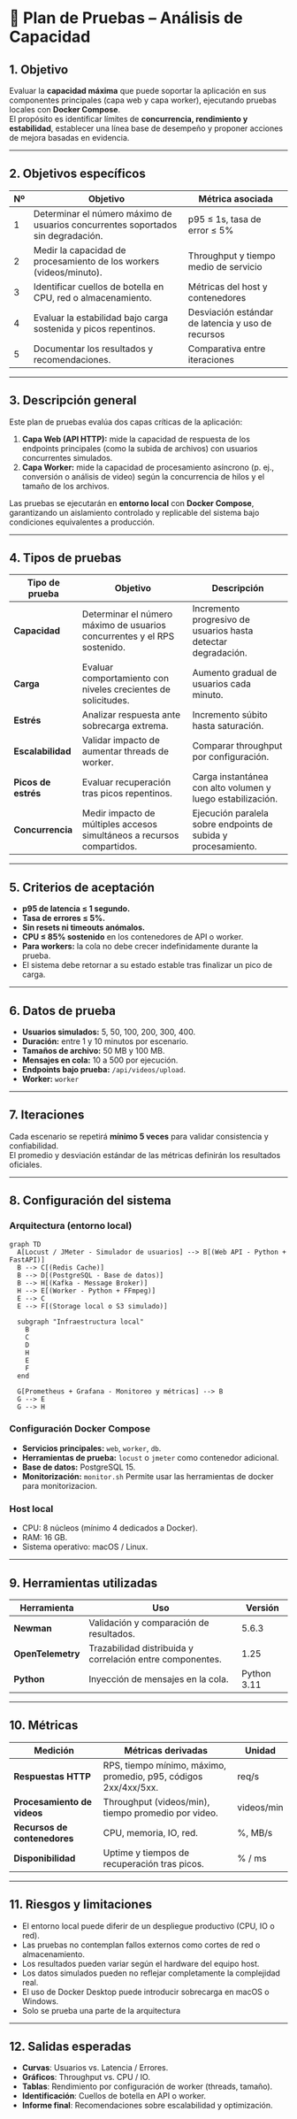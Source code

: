 # 🧪 Plan de Pruebas – Análisis de Capacidad

## 1. Objetivo

Evaluar la **capacidad máxima** que puede soportar la aplicación en sus componentes principales (capa web y capa worker), ejecutando pruebas locales con **Docker Compose**.  
El propósito es identificar límites de **concurrencia, rendimiento y estabilidad**, establecer una línea base de desempeño y proponer acciones de mejora basadas en evidencia.

---

## 2. Objetivos específicos

| Nº | Objetivo | Métrica asociada |
|----|-----------|------------------|
| 1 | Determinar el número máximo de usuarios concurrentes soportados sin degradación. | p95 ≤ 1s, tasa de error ≤ 5% |
| 2 | Medir la capacidad de procesamiento de los workers (videos/minuto). | Throughput y tiempo medio de servicio |
| 3 | Identificar cuellos de botella en CPU, red o almacenamiento. | Métricas del host y contenedores |
| 4 | Evaluar la estabilidad bajo carga sostenida y picos repentinos. | Desviación estándar de latencia y uso de recursos |
| 5 | Documentar los resultados y recomendaciones. | Comparativa entre iteraciones |

---

## 3. Descripción general

Este plan de pruebas evalúa dos capas críticas de la aplicación:

1. **Capa Web (API HTTP):** mide la capacidad de respuesta de los endpoints principales (como la subida de archivos) con usuarios concurrentes simulados.  
2. **Capa Worker:** mide la capacidad de procesamiento asíncrono (p. ej., conversión o análisis de video) según la concurrencia de hilos y el tamaño de los archivos.

Las pruebas se ejecutarán en **entorno local** con **Docker Compose**, garantizando un aislamiento controlado y replicable del sistema bajo condiciones equivalentes a producción.

---

## 4. Tipos de pruebas

| Tipo de prueba | Objetivo | Descripción |
|----------------|-----------|--------------|
| **Capacidad** | Determinar el número máximo de usuarios concurrentes y el RPS sostenido. | Incremento progresivo de usuarios hasta detectar degradación. |
| **Carga** | Evaluar comportamiento con niveles crecientes de solicitudes. | Aumento gradual de usuarios cada minuto. |
| **Estrés** | Analizar respuesta ante sobrecarga extrema. | Incremento súbito hasta saturación. |
| **Escalabilidad** | Validar impacto de aumentar threads de worker. | Comparar throughput por configuración. |
| **Picos de estrés** | Evaluar recuperación tras picos repentinos. | Carga instantánea con alto volumen y luego estabilización. |
| **Concurrencia** | Medir impacto de múltiples accesos simultáneos a recursos compartidos. | Ejecución paralela sobre endpoints de subida y procesamiento. |

---

## 5. Criterios de aceptación

- **p95 de latencia ≤ 1 segundo.**  
- **Tasa de errores ≤ 5%.**  
- **Sin resets ni timeouts anómalos.**  
- **CPU ≤ 85% sostenido** en los contenedores de API o worker.  
- **Para workers:** la cola no debe crecer indefinidamente durante la prueba.  
- El sistema debe retornar a su estado estable tras finalizar un pico de carga.

---

## 6. Datos de prueba

- **Usuarios simulados:** 5, 50, 100, 200, 300, 400.  
- **Duración:** entre 1 y 10 minutos por escenario.  
- **Tamaños de archivo:** 50 MB y 100 MB.  
- **Mensajes en cola:** 10 a 500 por ejecución.  
- **Endpoints bajo prueba:** `/api/videos/upload`.
- **Worker:** `worker`

---

## 7. Iteraciones

Cada escenario se repetirá **mínimo 5 veces** para validar consistencia y confiabilidad.  
El promedio y desviación estándar de las métricas definirán los resultados oficiales.

---

## 8. Configuración del sistema

### Arquitectura (entorno local)

```mermaid
graph TD
  A[Locust / JMeter - Simulador de usuarios] --> B[(Web API - Python + FastAPI)]
  B --> C[(Redis Cache)]
  B --> D[(PostgreSQL - Base de datos)]
  B --> H[(Kafka - Message Broker)]
  H --> E[(Worker - Python + FFmpeg)]
  E --> C
  E --> F[(Storage local o S3 simulado)]

  subgraph "Infraestructura local"
    B
    C
    D
    H
    E
    F
  end

  G[Prometheus + Grafana - Monitoreo y métricas] --> B
  G --> E
  G --> H
```


### Configuración Docker Compose

- **Servicios principales:** `web`, `worker`, `db`.  
- **Herramientas de prueba:** `locust` o `jmeter` como contenedor adicional.  
- **Base de datos:** PostgreSQL 15.  
- **Monitorización:** `monitor.sh` Permite usar las herramientas de docker para monitorizacion.

### Host local

- CPU: 8 núcleos (mínimo 4 dedicados a Docker).  
- RAM: 16 GB.  
- Sistema operativo: macOS / Linux.  

---

## 9. Herramientas utilizadas

| Herramienta | Uso | Versión |
|--------------|-----|----------|
| **Newman** | Validación y comparación de resultados. | 5.6.3 |
| **OpenTelemetry** | Trazabilidad distribuida y correlación entre componentes. | 1.25 |
| **Python** | Inyección de mensajes en la cola. | Python 3.11 |

---

## 10. Métricas

| Medición | Métricas derivadas | Unidad |
|-----------|--------------------|---------|
| **Respuestas HTTP** | RPS, tiempo mínimo, máximo, promedio, p95, códigos 2xx/4xx/5xx. | req/s |
| **Procesamiento de videos** | Throughput (videos/min), tiempo promedio por video. | videos/min |
| **Recursos de contenedores** | CPU, memoria, IO, red. | %, MB/s |
| **Disponibilidad** | Uptime y tiempos de recuperación tras picos. | % / ms |

---

## 11. Riesgos y limitaciones

- El entorno local puede diferir de un despliegue productivo (CPU, IO o red).  
- Las pruebas no contemplan fallos externos como cortes de red o almacenamiento.  
- Los resultados pueden variar según el hardware del equipo host.  
- Los datos simulados pueden no reflejar completamente la complejidad real.  
- El uso de Docker Desktop puede introducir sobrecarga en macOS o Windows.
- Solo se prueba una parte de la arquitectura 

---

## 12. Salidas esperadas

- **Curvas**: Usuarios vs. Latencia / Errores.  
- **Gráficos**: Throughput vs. CPU / IO.  
- **Tablas**: Rendimiento por configuración de worker (threads, tamaño).  
- **Identificación**: Cuellos de botella en API o worker.  
- **Informe final**: Recomendaciones sobre escalabilidad y optimización.  

